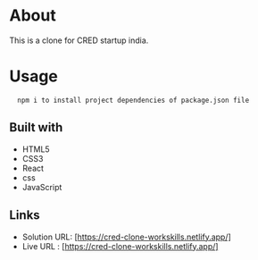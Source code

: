# About

  This is a clone for CRED startup india.
  
   # Usage
      npm i to install project dependencies of package.json file
    

## Built with

  - HTML5
  - CSS3
  - React
  - css
  - JavaScript

## Links
  - Solution URL: [https://cred-clone-workskills.netlify.app/]
  - Live URL : [https://cred-clone-workskills.netlify.app/]
